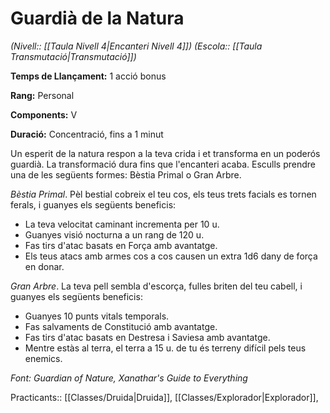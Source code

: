 # Guardià de la Natura

*(Nivell:: [[Taula Nivell 4|Encanteri Nivell 4]]) (Escola:: [[Taula Transmutació|Transmutació]])*

**Temps de Llançament:** 1 acció bonus

**Rang:** Personal

**Components:** V

**Duració:** Concentració, fins a 1 minut

Un esperit de la natura respon a la teva crida i et transforma en un poderós guardià. La transformació dura fins que l'encanteri acaba. Esculls prendre una de les següents formes: Bèstia Primal o Gran Arbre.

*Bèstia Primal*. Pèl bestial cobreix el teu cos, els teus trets facials es tornen ferals, i guanyes els següents beneficis:
- La teva velocitat caminant incrementa per 10 u.
- Guanyes visió nocturna a un rang de 120 u.
- Fas tirs d'atac basats en Força amb avantatge.
- Els teus atacs amb armes cos a cos causen un extra 1d6 dany de força en donar.

*Gran Arbre*. La teva pell sembla d'escorça, fulles briten del teu cabell, i guanyes els següents beneficis:
- Guanyes 10 punts vitals temporals.
- Fas salvaments de Constitució amb avantatge.
- Fas tirs d'atac basats en Destresa i Saviesa amb avantatge.
- Mentre estàs al terra, el terra a 15 u. de tu és terreny difícil pels teus enemics.


*Font: Guardian of Nature, Xanathar's Guide to Everything*



Practicants:: [[Classes/Druida|Druida]], [[Classes/Explorador|Explorador]],